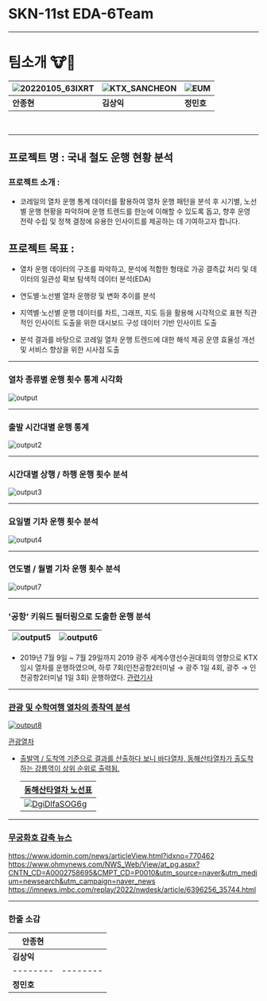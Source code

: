 # SKN-11st EDA-6Team

---
# 팀소개 🐮🐶

 
| ![20220105_63IXRT](https://github.com/user-attachments/assets/cf48814d-cc8d-4e22-9ded-d78fc9fe3111) | ![KTX_SANCHEON](https://github.com/user-attachments/assets/7a026612-7b39-4d9a-8536-254478a805fa) | ![EUM](https://github.com/user-attachments/assets/80406ee9-5060-4fd4-ae42-1bf1968186cd) |
|--------|--------|-------|
| **안종현** | **김상익** | **정민호** |


<br>

---
## 프로젝트 명 : **국내 철도 운행 현황 분석**
### 프로젝트 소개 : 
- 코레일의 열차 운행 통계 데이터를 활용하여 열차 운행 패턴을 분석 후 시기별, 노선별 운행 현황을 파악하며 운행 트렌드를 한눈에 이해할 수 있도록 돕고, 향후 운영 전략 수립 및 정책 결정에 유용한 인사이트를 제공하는 데 기여하고자 합니다.

## 프로젝트 목표 : 
- 열차 운행 데이터의 구조를 파악하고, 분석에 적합한 형태로 가공
결측값 처리 및 데이터의 일관성 확보
탐색적 데이터 분석(EDA)

- 연도별·노선별 열차 운행량 및 변화 추이를 분석

 - 지역별·노선별 운행 데이터를 차트, 그래프, 지도 등을 활용해 시각적으로 표현
직관적인 인사이트 도출을 위한 대시보드 구성
데이터 기반 인사이트 도출


 - 분석 결과를 바탕으로 코레일 열차 운행 트렌드에 대한 해석 제공
운영 효율성 개선 및 서비스 향상을 위한 시사점 도출


---
### 열차 종류별 운행 횟수 통계 시각화

![output](https://github.com/user-attachments/assets/aeaa986e-3bad-4f9f-8204-c31b85e4c367)

---
### 출발 시간대별 운행 통계
 ![output2](https://github.com/user-attachments/assets/d175af62-84c6-41d6-81eb-0246b1479174)

---

### 시간대별 상행 / 하행 운행 횟수 분석 

 ![output3](https://github.com/user-attachments/assets/0befbaa9-6690-4406-9b0b-1907d28a11ce) 

---

### 요일별 기차 운행 횟수 분석

 ![output4](https://github.com/user-attachments/assets/c1be661c-b1cd-4990-9e03-c2075628eaa9) 

---

### 연도별 / 월별 기차 운행 횟수 분석 

 ![output7](https://github.com/user-attachments/assets/9033971f-2bb2-448e-aefa-c5511f568302)

---

### '공항' 키워드 필터링으로 도출한 운행 분석
| ![output5](https://github.com/user-attachments/assets/d4801ec8-c9fc-4bce-9f77-c802d446ce4b) | ![output6](https://github.com/user-attachments/assets/c2594b5e-7c68-45df-905a-553739a9ac3e) |
|--------|--------|

- 2019년 7월 9일 ~ 7월 29일까지 2019 광주 세계수영선수권대회의 영향으로 KTX 임시 열차를 운행하였으며, 하루 7회(인천공항2터미널 → 광주 1일 4회, 광주 → 인천공항2터미널 1일 3회) 운행하였다.
<a href= "https://www.yna.co.kr/view/AKR20190523102200054?input=1195m">관련기사
---

### 관광 및 수학여행 열차의 종착역 분석

![output8](https://github.com/user-attachments/assets/f4adc2b2-c933-4356-943d-5c09abb0de20)

<a href= "https://namu.wiki/w/%EA%B4%80%EA%B4%91%EC%97%B4%EC%B0%A8/%EB%8C%80%ED%95%9C%EB%AF%BC%EA%B5%AD#s-3.1">관광열차
- 출발역 / 도착역 기준으로 결과를 산출하다 보니 바다열차, 동해산타열차가 출도착 하는 강릉역이 상위 순위로 출력됨.
  
  | 동해산타열차 노선표 |
  |--------|
  | ![DgiDlfaSOG6g](https://github.com/user-attachments/assets/af9ae053-8d60-454d-8ed3-bd7afdef0495) |

  
  







---
### 무궁화호 감축 뉴스

https://www.idomin.com/news/articleView.html?idxno=770462
https://www.ohmynews.com/NWS_Web/View/at_pg.aspx?CNTN_CD=A0002758695&CMPT_CD=P0010&utm_source=naver&utm_medium=newsearch&utm_campaign=naver_news
https://imnews.imbc.com/replay/2022/nwdesk/article/6396256_35744.html




---
### 한줄 소감



|**안종현**|        |
|--------|--------|
|**김상익**|        |
|--------|--------|
|**정민호**|        |


